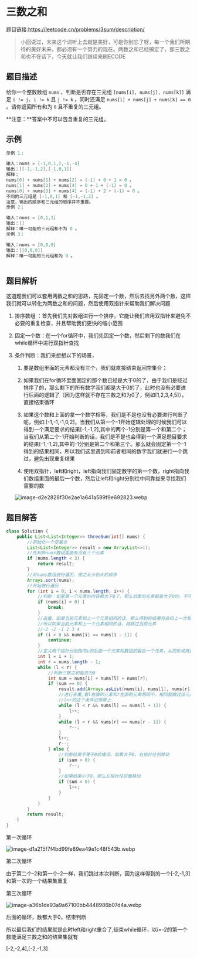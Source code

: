 # 三数之和

题目链接:https://leetcode.cn/problems/3sum/description/

> 小回说过，未来这个词听上去就是美好，可是你别忘了呀，每一个我们所期待的美好未来，都必须有一个努力的现在。两数之和已经搞定了，那三数之和也不在话下，今天就让我们继续来刷ECODE

## 题目描述

给你一个整数数组 `nums` ，判断是否存在三元组 `[nums[i], nums[j], nums[k]]` 满足 `i != j`、`i != k` 且 `j != k` ，同时还满足 `nums[i] + nums[j] + nums[k] == 0` 。请你返回所有和为 `0` 且不重复的三元组。

**注意：**答案中不可以包含重复的三元组。

##  示例

~~~ java
示例 1：

输入：nums = [-1,0,1,2,-1,-4]
输出：[[-1,-1,2],[-1,0,1]]
解释：
nums[0] + nums[1] + nums[2] = (-1) + 0 + 1 = 0 。
nums[1] + nums[2] + nums[4] = 0 + 1 + (-1) = 0 。
nums[0] + nums[3] + nums[4] = (-1) + 2 + (-1) = 0 。
不同的三元组是 [-1,0,1] 和 [-1,-1,2] 。
注意，输出的顺序和三元组的顺序并不重要。
示例 2：

输入：nums = [0,1,1]
输出：[]
解释：唯一可能的三元组和不为 0 。
示例 3：

输入：nums = [0,0,0]
输出：[[0,0,0]]
解释：唯一可能的三元组和为 0 。
 
~~~

## 题目解析

这道题我们可以套用两数之和的思路，先固定一个数，然后去找另外两个数，这样我们就可以转化为两数之和的问题，然后使用双指针来帮助我们解决问题

1. 排序数组 ：首先我们先对数组进行一个排序，它能让我们应用双指针来避免不必要的重复检查，并且帮助我们更快的缩小范围

2. 固定一个数：在一个for循环中，我们先固定一个数，然后剩下的数我们在while循环中进行双指针查找

3. 条件判断：我们来想想以下的场景，

    1. 要是数组里面的元素都没有三个，我们就直接结束返回空集合；

    2. 如果我们在for循环里面固定的那个数已经是大于0的了，由于我们是经过排序了的，那么剩下的所有数字我们都是大于0的了，此时也没有必要进行后面的逻辑了（因为这样就不存在三数之和为0了，例如[1,2,3,4,5]），直接结束循环

    3. 如果这个数和上面的拿一个数字相等，我们是不是也没有必要进行判断了呢，例如:[-1,-1,-1,0,2]，当我们从第一个-1开始逻辑处理的时候我们可以得到一个满足要求的结果[-1,-1,2],其中的两个-1分别是第一个和第二个；当我们从第二个-1开始判断的话，我们是不是也会得到一个满足题目要求的结果[-1,-1,2],其中的-1分别是第二个和第三个。那么就会固定第一个-1得到的结果相同，所以我们这里遇到和前者相同的数字我们就进行一个跳过，避免出现重复结果

    4. 使用双指针，left和right，left指向我们固定数字的第一个数，right指向我们数组里面的最后一个数，然后让left和right分别往中间靠拢来寻找我们需要的数

    ![image-d2e2828f30e2ae1a641a589f9e692823.webp](https://t.tutu.to/img/q1SV6)
## 题目解答

~~~ Java
class Solution {
    public List<List<Integer>> threeSum(int[] nums) {
        //初始化一个空集合
        List<List<Integer>> result = new ArrayList<>();
        //先判断nums数组里面有没有三个元素
        if (nums.length < 3) {
            return result;
        }
        //对nums数组进行遍历，使之从小到大的排序
        Arrays.sort(nums);
        //开始进行遍历
        for (int i = 0; i < nums.length; i++) {
            //判断：如果第一个元素的内容都大于0了，那么后面的元素都是大于0的，不可能出现三数之和还是为0的情况
            if (nums[i] > 0) {
                break;
            }
            //去重，如果当前元素和上一个元素相同的话，那么得到的结果将会和上一次有相同的部分，如下
            //所以如果当前元素和上一个元素相同的话，就跳过当前元素
            //-2 -2 -1 2 3 4
            if (i > 0 && nums[i] == nums[i - 1]) {
                continue;
            }
            //定义两个指针分别指向i的后面一个元素和数组的最后一个元素，从而形成两边往中间靠拢的局势
            int l = i + 1;
            int r = nums.length - 1;
            while (l < r) {
                //判断三数之和能否为0
                int sum = nums[i] + nums[l] + nums[r];
                if (sum == 0) {
                    result.add(Arrays.asList(nums[i], nums[l], nums[r]));
                    //进行去重,看l右面的元素和r左面的元素相同不，相同就跳过该元素
                    //l<r的这个条件记得带上
                    while (l < r && nums[l] == nums[l + 1]) {
                        l++;
                    }
                    while (l < r && nums[r] == nums[r - 1]) {
                        r--;
                    }
                    l++;
                    r--;
                } else {
                    //判断结果不等于0的情况，如果大于0，右指针往前移动
                    if (sum > 0) {
                        r--;
                    }
                    //如果结果小于0，那么左指针往后面移动
                    if (sum < 0) {
                        l++;
                    }
                }
            }
        }
        return result;
    }
}
~~~

第一次循环

![image-d1a215f7f4bd99fe89ea49e1c48f543b.webp](https://t.tutu.to/img/q1Viq)

第二次循环

由于第二个-2和第一个-2一样，我们跳过本次判断，因为这样得到的一个[-2,-1,3]和第一次的一个结果集重复

第三次循环

![image-a36b1de93a9a67100bb4448986b07d4a.webp](https://t.tutu.to/img/q1sRr)

后面的循环，数都大于0，结束判断

所以最后我们的结果就是此时left和right重合了,结束while循环，以i=-2的第一个数能满足三数之和的结果集就有

[-2,-2,4],[-2,-1,3]